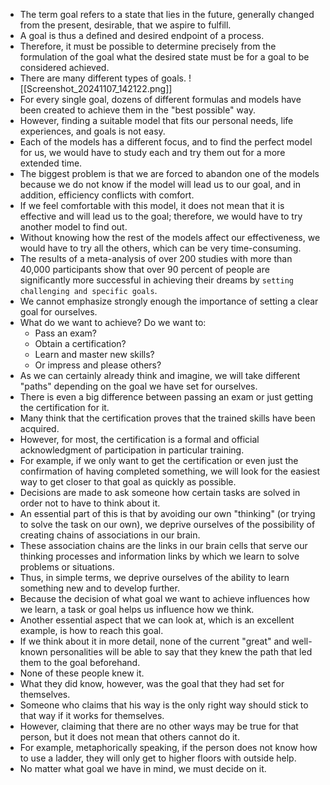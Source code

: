 - The term goal refers to a state that lies in the future, generally changed from the present, desirable, that we aspire to fulfill. 
- A goal is thus a defined and desired endpoint of a process. 
- Therefore, it must be possible to determine precisely from the formulation of the goal what the desired state must be for a goal to be considered achieved. 
- There are many different types of goals.
![[Screenshot_20241107_142122.png]]
- For every single goal, dozens of different formulas and models have been created to achieve them in the "best possible" way.
- However, finding a suitable model that fits our personal needs, life experiences, and goals is not easy. 
- Each of the models has a different focus, and to find the perfect model for us, we would have to study each and try them out for a more extended time. 
- The biggest problem is that we are forced to abandon one of the models because we do not know if the model will lead us to our goal, and in addition, efficiency conflicts with comfort. 
- If we feel comfortable with this model, it does not mean that it is effective and will lead us to the goal; therefore, we would have to try another model to find out. 
- Without knowing how the rest of the models affect our effectiveness, we would have to try all the others, which can be very time-consuming.
- The results of a meta-analysis of over 200 studies with more than 40,000 participants show that over 90 percent of people are significantly more successful in achieving their dreams by `setting challenging and specific goals`.
- We cannot emphasize strongly enough the importance of setting a clear goal for ourselves.
- What do we want to achieve? Do we want to:
	- Pass an exam?
	- Obtain a certification?
	- Learn and master new skills?
	- Or impress and please others?
- As we can certainly already think and imagine, we will take different "paths" depending on the goal we have set for ourselves. 
- There is even a big difference between passing an exam or just getting the certification for it. 
- Many think that the certification proves that the trained skills have been acquired. 
- However, for most, the certification is a formal and official acknowledgment of participation in particular training.
- For example, if we only want to get the certification or even just the confirmation of having completed something, we will look for the easiest way to get closer to that goal as quickly as possible. 
- Decisions are made to ask someone how certain tasks are solved in order not to have to think about it.
- An essential part of this is that by avoiding our own "thinking" (or trying to solve the task on our own), we deprive ourselves of the possibility of creating chains of associations in our brain. 
- These association chains are the links in our brain cells that serve our thinking processes and information links by which we learn to solve problems or situations. 
- Thus, in simple terms, we deprive ourselves of the ability to learn something new and to develop further.
- Because the decision of what goal we want to achieve influences how we learn, a task or goal helps us influence how we think.
- Another essential aspect that we can look at, which is an excellent example, is how to reach this goal. 
- If we think about it in more detail, none of the current "great" and well-known personalities will be able to say that they knew the path that led them to the goal beforehand. 
- None of these people knew it. 
- What they did know, however, was the goal that they had set for themselves.
- Someone who claims that his way is the only right way should stick to that way if it works for themselves. 
- However, claiming that there are no other ways may be true for that person, but it does not mean that others cannot do it. 
- For example, metaphorically speaking, if the person does not know how to use a ladder, they will only get to higher floors with outside help.
- No matter what goal we have in mind, we must decide on it.